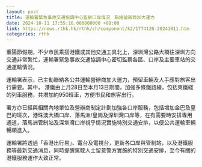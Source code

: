 ```yaml
---
layout: post
title: 運輸署緊急事故交通協調中心監察口岸情況　聯絡營辦商加大運力
date: 2024-10-11 17:55:10.000000000 +08:00
link: https://news.rthk.hk/rthk/ch/component/k2/1774126-20241011.htm
categories: rthk
---
```


重陽節假期，不少市民乘搭港鐵或其他交通工具北上，深圳灣公路大橋往深圳方向交通非常繁忙，運輸署緊急事故交通協調中心密切監察各區、口岸及主要車站的交通運輸情況。

運輸署表示，已主動聯絡各公共運輸營辦商加大運力，預留車輛及人手應對旅客出行需要。其中， 港鐵由上月28日至本月13日期間，加強多條鐵路線，包括東鐵綫的列車服務，共增加約950班車，方便市民和旅客出行。

署方亦已經與相關內地單位及營辦商制定計劃加強各口岸服務，包括增加金巴及皇巴的班次，港珠澳大橋口岸、落馬洲/皇崗及深圳灣口岸等，在有需要時安排專用通道，落馬洲管制站及深圳灣口岸視乎情況實施特別交通安排，以便公共運輸車輛暢順進入。

運輸署將透過「香港出行易」、電台及電視台，更新各口岸與管制站，以及港鐵服務等最新交通消息，同時提醒駕駛人士留意警方實施的特別交通安排，至今有關的港鐵服務運作大致正常。
